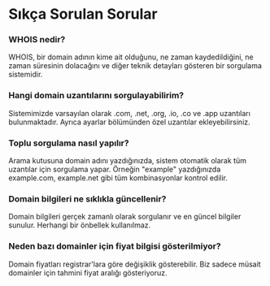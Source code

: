 # Sıkça Sorulan Sorular

### WHOIS nedir?
WHOIS, bir domain adının kime ait olduğunu, ne zaman kaydedildiğini, ne zaman süresinin dolacağını ve diğer teknik detayları gösteren bir sorgulama sistemidir.

### Hangi domain uzantılarını sorgulayabilirim?
Sistemimizde varsayılan olarak .com, .net, .org, .io, .co ve .app uzantıları bulunmaktadır. Ayrıca ayarlar bölümünden özel uzantılar ekleyebilirsiniz.

### Toplu sorgulama nasıl yapılır?
Arama kutusuna domain adını yazdığınızda, sistem otomatik olarak tüm uzantılar için sorgulama yapar. Örneğin "example" yazdığınızda example.com, example.net gibi tüm kombinasyonlar kontrol edilir.

### Domain bilgileri ne sıklıkla güncellenir?
Domain bilgileri gerçek zamanlı olarak sorgulanır ve en güncel bilgiler sunulur. Herhangi bir önbellek kullanılmaz.

### Neden bazı domainler için fiyat bilgisi gösterilmiyor?
Domain fiyatları registrar'lara göre değişiklik gösterebilir. Biz sadece müsait domainler için tahmini fiyat aralığı gösteriyoruz. 

 